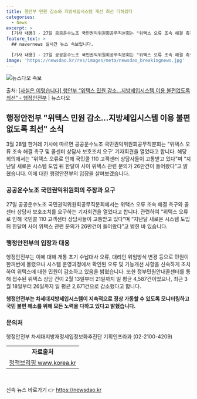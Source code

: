 ```yaml
---
title: 행안부 민원 감소와 지방세입시스템 개선 최선 다하겠다
categories:
  - News
excerpt: >
  [기사 내용] - 27일 공공운수노조 국민권익위원회공무직분회는 "위택스 오류 조속 해결 촉구 및 콜센터 상담…
feature_text: >
  ## navernews 실시간 뉴스 속보입니다.

  [기사 내용] - 27일 공공운수노조 국민권익위원회공무직분회는 "위택스 오류 조속 해결 촉구 및 콜센터 상담…
image: 'https://newsdao.kr/res/images/meta/newsdao_breakingnews.jpg'
---
```


![뉴스다오 속보](https://newsdao.kr/res/images/meta/newsdao_breakingnews.jpg)

<p>출처: <a href="https://newsdao.kr/3463" rel="dofollow">[사실은 이렇습니다] 행안부 “위택스 민원 감소…지방세입시스템 이용 불편없도록 최선” - 행정안전부</a> | 뉴스다오</p>

<h2 data-ke-size="size26">행정안전부 "위택스 민원 감소…지방세입시스템 이용 불편없도록 최선" 소식</h2>
<p data-ke-size="size16">3월 28일 한겨레 기사에 따르면 공공운수노조 국민권익위원회공무직분회는 "위택스 오류 조속 해결 촉구 및 콜센터 상담사 보호조치 요구’ 기자회견을 열었다고 합니다. 해당 회의에서는 "위택스 오류로 인해 국민콜 110 고객센터 상담사들이 고통받고 있다"며 “지난달 새로운 시스템 도입 뒤 한달여 사이 위택스 관련 문의가 26만건이 들어왔다”고 밝혔습니다. 이에 대한 행정안전부의 입장을 살펴보겠습니다.</p>

<h3><b>공공운수노조 국민권익위원회의 주장과 요구</b></h3>
<p data-ke-size="size16">27일 공공운수노조 국민권익위원회공무직분회에서는 위택스 오류 조속 해결 촉구와 콜센터 상담사 보호조치를 요구하는 기자회견을 열었다고 합니다. 관련하여 "위택스 오류로 인해 국민콜 110 고객센터 상담사들이 고통받고 있다"며 “지난달 새로운 시스템 도입 뒤 한달여 사이 위택스 관련 문의가 26만건이 들어왔다”고 밝힌 바 있습니다.</p>

<h3><b>행정안전부의 입장과 대응</b></h3>
<p data-ke-size="size16">행정안전부는 이에 대해 개통 초기 수납대사 오류, 대리인 위임방식 변경 등으로 민원이 한꺼번에 몰렸으나 시스템 운영과정에서 확인된 오류 및 기능개선 사항을 신속하게 조치하여 위택스에 대한 민원이 감소하고 있음을 밝혔습니다. 또한 정부민원안내콜센터를 통해 접수된 위택스 상담 건이 2월 13일부터 21일까지 일 평균 4,587건이었으나, 최근 3월 18일부터 26일까지 일 평균 2,671건으로 감소했다고 합니다.</p>
<p data-ke-size="size16"><b>행정안전부는 차세대지방세입시스템이 지속적으로 정상 가동할 수 있도록 모니터링하고 국민 불편 해소를 위해 모든 노력을 다하고 있다고 밝혔습니다.</b></p>

<h3><b>문의처</b></h3>
<p data-ke-size="size16">행정안전부 차세대지방재정세입정보화추진단 기획인프라과 (02-2100-4209)</p>

<table>
	<tr>
		<td style="text-align: center; height: 17px;"><b>자료출처</b></td>
	</tr>
	<tr>
		<td style="text-align: center; height: 17px;"><a href="https://newsdao.kr/3463">정책브리핑 www.korea.kr</a></td>
	</tr>
</table>
<p data-ke-size="size16">&nbsp;</p> 

신속 뉴스 바로가기 👉 <a href="https://newsdao.kr" rel="dofollow">https://newsdao.kr</a>


